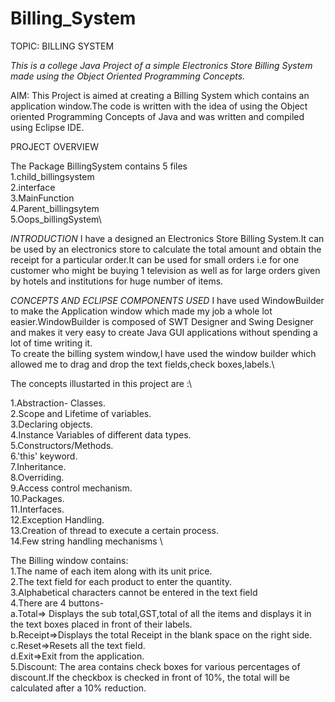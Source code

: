 # Billing_System

TOPIC: BILLING SYSTEM

*This is a college Java Project of a simple Electronics Store Billing System made using the Object Oriented Programming Concepts.*

AIM: This Project is aimed at creating a Billing System which contains an application window.The code is written with the idea of using the Object oriented Programming Concepts of Java and was written and compiled using Eclipse IDE.

PROJECT OVERVIEW

The Package BillingSystem contains 5 files\
1.child_billingsystem\
2.interface\
3.MainFunction\
4.Parent_billingsytem\
5.Oops_billingSystem\

*INTRODUCTION*
I have a designed an Electronics Store Billing System.It can be used by an electronics store to calculate the total amount and obtain the receipt for a particular order.It can be used for small orders i.e for one customer who might be buying 1 television as well as for large orders given by hotels and institutions for huge number of items. 

*CONCEPTS AND  ECLIPSE COMPONENTS USED*
I have used WindowBuilder to make the Application window which made my job a whole lot easier.WindowBuilder is composed of SWT Designer and Swing Designer and makes it very easy to create Java GUI applications without spending a lot of time writing it.\
To create the billing system window,I have used the window builder which allowed me to drag and drop the text fields,check boxes,labels.\

The concepts illustarted in this project are :\

1.Abstraction- Classes.\
2.Scope and Lifetime of variables.\
3.Declaring objects.\
4.Instance Variables of different data types.\
5.Constructors/Methods.\
6.'this' keyword.\
7.Inheritance.\
8.Overriding.\
9.Access control mechanism.\
10.Packages.\
11.Interfaces.\
12.Exception Handling.\
13.Creation of thread to execute a certain process.\
14.Few string handling mechanisms \

The Billing window contains:\
1.The name of each item along with its unit price.\
2.The text field for each product to enter the quantity.\
3.Alphabetical characters cannot be entered in the text field\
4.There are 4 buttons-\
a.Total=> Displays the sub total,GST,total of all the items and displays it in the text boxes placed in front of their labels.\
b.Receipt=>Displays the total Receipt in the blank space on the right side.\
c.Reset=>Resets all the text field.\
d.Exit=>Exit from the application.\
5.Discount: The area contains check boxes for various percentages of discount.If the checkbox is checked in front of 10%, the total will be calculated after a 10% reduction.



